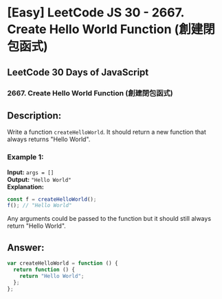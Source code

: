 # [Easy] LeetCode JS 30 - 2667. Create Hello World Function (創建閉包函式)

## LeetCode 30 Days of JavaScript

### 2667. Create Hello World Function (創建閉包函式)

## Description:

Write a function `createHelloWorld`. It should return a new function that always returns "Hello World".

### Example 1:

**Input:** `args = []`  
**Output:** `"Hello World"`  
**Explanation:**

```javascript
const f = createHelloWorld();
f(); // "Hello World"
```

Any arguments could be passed to the function but it should still always return "Hello World".

## Answer:

```javascript
var createHelloWorld = function () {
  return function () {
    return "Hello World";
  };
};
```
